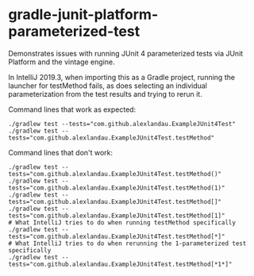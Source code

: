 # gradle-junit-platform-parameterized-test

Demonstrates issues with running JUnit 4 parameterized tests via JUnit Platform and the vintage engine.

In IntelliJ 2019.3, when importing this as a Gradle project, running the launcher for testMethod fails, as does selecting an individual parameterization from the test results and trying to rerun it.

Command lines that work as expected:

```
./gradlew test --tests="com.github.alexlandau.ExampleJUnit4Test"
./gradlew test --tests="com.github.alexlandau.ExampleJUnit4Test.testMethod"
```

Command lines that don't work:

```
./gradlew test --tests="com.github.alexlandau.ExampleJUnit4Test.testMethod()"
./gradlew test --tests="com.github.alexlandau.ExampleJUnit4Test.testMethod(1)"
./gradlew test --tests="com.github.alexlandau.ExampleJUnit4Test.testMethod[]"
./gradlew test --tests="com.github.alexlandau.ExampleJUnit4Test.testMethod[1]"
# What IntelliJ tries to do when running testMethod specifically
./gradlew test --tests="com.github.alexlandau.ExampleJUnit4Test.testMethod[*]"
# What IntelliJ tries to do when rerunning the 1-parameterized test specifically
./gradlew test --tests="com.github.alexlandau.ExampleJUnit4Test.testMethod[*1*]"
```
